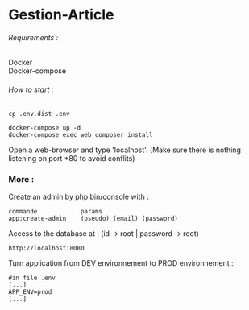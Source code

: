 # Gestion-Article

###### Requirements :

Docker<br>
Docker-compose<br>

###### How to start :

```
cp .env.dist .env

docker-compose up -d
docker-compose exec web composer install
```

Open a web-browser and type 'localhost'. (Make sure there is nothing listening on port *80 to avoid conflits)


### More :

Create an admin by php bin/console with :
````
commande            params
app:create-admin    (pseudo) (email) (password)
````

Access to the database at :
(id -> root | password -> root)
```
http://localhost:8080 
```

Turn application from DEV environnement to PROD environnement :
```
#in file .env
[...]
APP_ENV=prod
[...]
```

